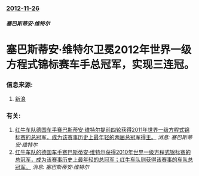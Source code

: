 ### [2012-11-26](/news/2012/11/26/index.md)

##### 塞巴斯蒂安·维特尔
#  塞巴斯蒂安·维特尔卫冕2012年世界一级方程式锦标赛车手总冠军，实现三连冠。




### 信息来源:

1. [新浪](http://sports.sina.com.cn/f1/2012-11-26/01496311308.shtml)

### 有关:

1. [红牛车队德国车手赛巴斯蒂安·维特尔提前四轮获得2011年世界一级方程式锦标赛的总冠军，成为该赛事历史上最年轻的两届总冠军得主。](/zh/news/2011/10/9/红牛车队德国车手赛巴斯蒂安-维特尔提前四轮获得2011年世界一级方程式锦标赛的总冠军-成为该赛事历史上最年轻的两届总冠军.md) _消息: 塞巴斯蒂安·维特尔_
2. [ 红牛车队的德国车手赛巴斯蒂安·维特尔获得2010年世界一级方程式锦标赛的总冠军，成为该赛事历史上最年轻的总冠军；红牛车队则获得该赛事的车队总冠军。](/zh/news/2010/11/14/红牛车队的德国车手赛巴斯蒂安-维特尔获得2010年世界一级方程式锦标赛的总冠军-成为该赛事历史上最年轻的总冠军-红牛车.md) _消息: 塞巴斯蒂安·维特尔_
